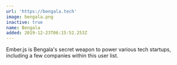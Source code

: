 ```yaml
---
url: 'https://bengala.tech'
image: bengala.png
inactive: true
name: Bengala
added: 2019-12-23T06:15:52.253Z
---
```

Ember.js is Bengala's secret weapon to power various tech startups, including a few companies within this user list.
